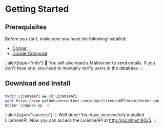 # Getting Started

## Prerequisites

Before you start, make sure you have the following installed:

- [Docker](https://docs.docker.com/get-docker/)
- [Docker Compose](https://docs.docker.com/compose/install/)

::alert{type="info"}
📧 You will also need a Mailserver to send emails. If you don't have one, you need to manually verify users in the
database.
::

## Download and Install

###  

```bash
mkdir LicenseAPI && cd LicenseAPI
wget https://raw.githubusercontent.com/gnmyt/LicenseAPI/main/docker-compose.yml
docker compose up -d
```

::alert{type="success"}
✨ Well done! You have successfully installed LicenseAPI. Now you can access the LicenseAPI
at [http://localhost:8025](http://localhost:8025).
::
